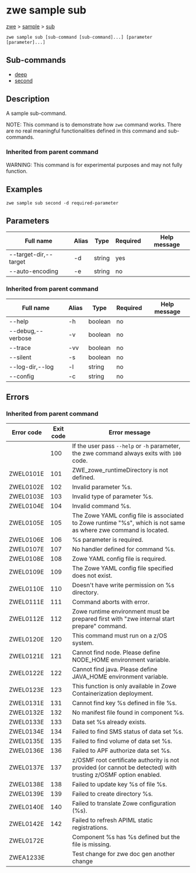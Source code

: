 # zwe sample sub

[zwe](../.././zwe) > [sample](.././zwe-sample) > [sub](./zwe-sample-sub)

	zwe sample sub [sub-command [sub-command]...] [parameter [parameter]...]

## Sub-commands

* [deep](./zwe-sample-sub-deep)
* [second](./zwe-sample-sub-second)

## Description

A sample sub-command.

NOTE: This command is to demonstrate how `zwe` command works. There are no real
      meaningful functionalities defined in this command and sub-commands.


### Inherited from parent command

WARNING: This command is for experimental purposes and may not fully function.

## Examples

```
zwe sample sub second -d required-parameter

```

## Parameters

Full name|Alias|Type|Required|Help message
|---|---|---|---|---
--target-dir,--target|-d|string|yes||This parameter is required.
--auto-encoding|-e|string|no||This parameter has default value.\nThis help message has multiple lines.\n  - another line
### Inherited from parent command

Full name|Alias|Type|Required|Help message
|---|---|---|---|---
--help|-h|boolean|no||Display this help.
--debug,--verbose|-v|boolean|no||Enable verbose mode.
--trace|-vv|boolean|no||Enable trace level debug mode.
--silent|-s|boolean|no||Do not display messages to standard output.
--log-dir,--log|-l|string|no||Write logs to this directory.
--config|-c|string|no||Path to Zowe configuration zowe.yaml file.


## Errors

### Inherited from parent command

Error code|Exit code|Error message
|---|---|---
||100|If the user pass `--help` or `-h` parameter, the zwe command always exits with `100` code.
ZWEL0101E|101|ZWE_zowe_runtimeDirectory is not defined.
ZWEL0102E|102|Invalid parameter %s.
ZWEL0103E|103|Invalid type of parameter %s.
ZWEL0104E|104|Invalid command %s.
ZWEL0105E|105|The Zowe YAML config file is associated to Zowe runtime "%s", which is not same as where zwe command is located.
ZWEL0106E|106|%s parameter is required.
ZWEL0107E|107|No handler defined for command %s.
ZWEL0108E|108|Zowe YAML config file is required.
ZWEL0109E|109|The Zowe YAML config file specified does not exist.
ZWEL0110E|110|Doesn't have write permission on %s directory.
ZWEL0111E|111|Command aborts with error.
ZWEL0112E|112|Zowe runtime environment must be prepared first with "zwe internal start prepare" command.
ZWEL0120E|120|This command must run on a z/OS system.
ZWEL0121E|121|Cannot find node. Please define NODE_HOME environment variable.
ZWEL0122E|122|Cannot find java. Please define JAVA_HOME environment variable.
ZWEL0123E|123|This function is only available in Zowe Containerization deployment.
ZWEL0131E|131|Cannot find key %s defined in file %s.
ZWEL0132E|132|No manifest file found in component %s.
ZWEL0133E|133|Data set %s already exists.
ZWEL0134E|134|Failed to find SMS status of data set %s.
ZWEL0135E|135|Failed to find volume of data set %s.
ZWEL0136E|136|Failed to APF authorize data set %s.
ZWEL0137E|137|z/OSMF root certificate authority is not provided (or cannot be detected) with trusting z/OSMF option enabled.
ZWEL0138E|138|Failed to update key %s of file %s.
ZWEL0139E|139|Failed to create directory %s.
ZWEL0140E|140|Failed to translate Zowe configuration (%s).
ZWEL0142E|142|Failed to refresh APIML static registrations.
ZWEL0172E||Component %s has %s defined but the file is missing.
ZWEA1233E||Test change for zwe doc gen another change
